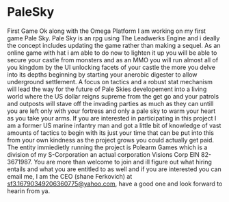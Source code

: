 # PaleSky
First Game
Ok along with the Omega Platform I am working on my first game Pale Sky. Pale Sky is an rpg using The Leadwerks Engine and i deally the
concept includes updating the game rather than making a sequel. As an online game with hat i am able to do now to lighten it up you will 
be able to secure your castle from monsters and as an MMO you will run almost all of you kingdom by the UI unlocking facets of your castle 
the more you delve into its depths beginning by starting your anerobic digester to allow underground settlement. A focus on tactics and a 
robust stat mechanism will lead the way for the future of Pale Skies developement into a living world where the US dollar reigns supreme 
from the get go and your patrols and outposts will stave off the invading parties as much as they can untill you are left only with your 
fortress and only a pale sky to warm your heart as you take your arms.
If you are interested in participating in this project I am a former US marine infantry man and got a little bit of knowledge of vast 
amounts of tactics to begin with its just your time that can be put into this from your own kindness as the project grows you could actually 
get paid. The entity immiedietly running the project is Polearm Games which is a division of my S-Corporation an actual corporation Visions 
Corp EIN 82-3671987. You are more than welcome to join and ill figure out what hiring entails and what you are entitled to as well and if 
you are interested you can email me, I am the CEO (shane Ferkovich) at sf3.16790349206360775@yahoo.com, have a good one and look forward 
to hearin from ya.
